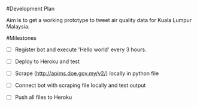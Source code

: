 #Development Plan 

Aim is to get a working prototype to tweet air quality data for Kuala Lumpur Malaysia. 


#Milestones 
- [ ]  Register bot and execute 'Hello world' every 3 hours.

- [ ] Deploy to Heroku and test

- [ ] Scrape (http://apims.doe.gov.my/v2/) locally in python file

- [ ] Connect bot with scraping file locally and test output

- [ ] Push all files to Heroku
